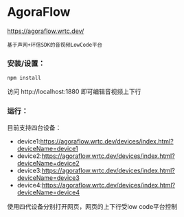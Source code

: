 # AgoraFlow

https://agoraflow.wrtc.dev/

    基于声网+环信SDK的音视频LowCode平台

### 安装/设置：

    npm install

访问 http://localhost:1880 即可编辑音视频上下行

### 运行：

目前支持四台设备：

+ device1:https://agoraflow.wrtc.dev/devices/index.html?deviceName=device1
+ device2:https://agoraflow.wrtc.dev/devices/index.html?deviceName=device2
+ device3:https://agoraflow.wrtc.dev/devices/index.html?deviceName=device3
+ device4:https://agoraflow.wrtc.dev/devices/index.html?deviceName=device4

使用四代设备分别打开网页，网页的上下行受low code平台控制